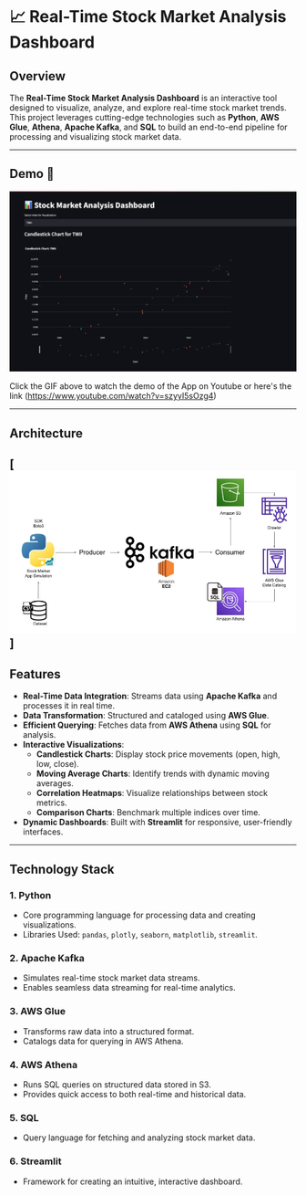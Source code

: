 # 📈 Real-Time Stock Market Analysis Dashboard


## Overview
The **Real-Time Stock Market Analysis Dashboard** is an interactive tool designed to visualize, analyze, and explore real-time stock market trends. This project leverages cutting-edge technologies such as **Python**, **AWS Glue**, **Athena**, **Apache Kafka**, and **SQL** to build an end-to-end pipeline for processing and visualizing stock market data.


---

## Demo 🎥

[![Real-Time Stock Market Analysis Demo](stock-market)](https://www.youtube.com/watch?v=szyyI5sOzg4)

Click the GIF above to watch the demo of the App on Youtube or here's the link (https://www.youtube.com/watch?v=szyyI5sOzg4)

---
## Architecture
[![Architecture](Architecture.jpg)]
---
## Features
- **Real-Time Data Integration**: Streams data using **Apache Kafka** and processes it in real time.
- **Data Transformation**: Structured and cataloged using **AWS Glue**.
- **Efficient Querying**: Fetches data from **AWS Athena** using **SQL** for analysis.
- **Interactive Visualizations**:
  - **Candlestick Charts**: Display stock price movements (open, high, low, close).
  - **Moving Average Charts**: Identify trends with dynamic moving averages.
  - **Correlation Heatmaps**: Visualize relationships between stock metrics.
  - **Comparison Charts**: Benchmark multiple indices over time.
- **Dynamic Dashboards**: Built with **Streamlit** for responsive, user-friendly interfaces.

---

## Technology Stack
### 1. **Python**
   - Core programming language for processing data and creating visualizations.
   - Libraries Used: `pandas`, `plotly`, `seaborn`, `matplotlib`, `streamlit`.

### 2. **Apache Kafka**
   - Simulates real-time stock market data streams.
   - Enables seamless data streaming for real-time analytics.

### 3. **AWS Glue**
   - Transforms raw data into a structured format.
   - Catalogs data for querying in AWS Athena.

### 4. **AWS Athena**
   - Runs SQL queries on structured data stored in S3.
   - Provides quick access to both real-time and historical data.

### 5. **SQL**
   - Query language for fetching and analyzing stock market data.

### 6. **Streamlit**
   - Framework for creating an intuitive, interactive dashboard.
